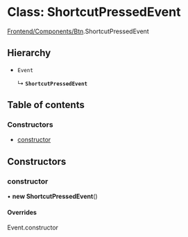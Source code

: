# Class: ShortcutPressedEvent

[Frontend/Components/Btn](../modules/Frontend_Components_Btn.md).ShortcutPressedEvent

## Hierarchy

- `Event`

  ↳ **`ShortcutPressedEvent`**

## Table of contents

### Constructors

- [constructor](Frontend_Components_Btn.ShortcutPressedEvent.md#constructor)

## Constructors

### constructor

• **new ShortcutPressedEvent**()

#### Overrides

Event.constructor
